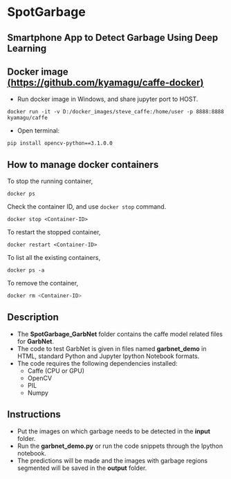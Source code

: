 SpotGarbage
===========
Smartphone App to Detect Garbage Using Deep Learning
----------------------------------------------------
## Docker image [(https://github.com/kyamagu/caffe-docker)](https://github.com/kyamagu/caffe-docker)
* Run docker image in Windows, and share jupyter port to HOST.
```
docker run -it -v D:/docker_images/steve_caffe:/home/user -p 8888:8888 kyamagu/caffe
```
* Open terminal:
```
pip install opencv-python==3.1.0.0
```
## How to manage docker containers

To stop the running container,

```
docker ps
```

Check the container ID, and use `docker stop` command.

```
docker stop <Container-ID>
```

To restart the stopped container,

```
docker restart <Container-ID>
```

To list all the existing containers,

```
docker ps -a
```

To remove the container,

```bash
docker rm <Container-ID>
```

## Description
* The **SpotGarbage_GarbNet** folder contains the caffe model related files for **GarbNet**.
* The code to test GarbNet is given in files named **garbnet_demo** in HTML, standard Python and Jupyter Ipython Notebook formats.
* The code requires the following dependencies installed:
  * Caffe (CPU or GPU)
  * OpenCV
  * PIL
  * Numpy

## Instructions
* Put the images on which garbage needs to be detected in the **input** folder.
* Run the **garbnet_demo.py** or run the code snippets through the Ipython notebook.
* The predictions will be made and the images with garbage regions segmented will be saved in the **output** folder.




